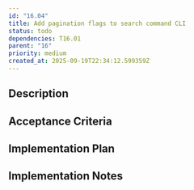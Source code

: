 ```yaml
---
id: "16.04"
title: Add pagination flags to search command CLI
status: todo
dependencies: T16.01
parent: "16"
priority: medium
created_at: 2025-09-19T22:34:12.599359Z
---
```

## Description



## Acceptance Criteria
<!-- AC:BEGIN -->


<!-- AC:END -->

## Implementation Plan




## Implementation Notes



